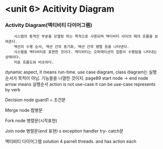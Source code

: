 <unit 6> Acitivity Diagram
========================
### Activity Diagram(액티비티 다이어그램) ###
        시스템의 동적인 부분을 모델링 하는 목적으로 사용되며 액티비티 사이의 제어 흐름을 보여준다.
        액션의 수행 순서, 액션 간의 동기화, 액션 간의 병렬 등을 나타낸다.
        시스템을 액티비티로 표현한 것이다. 액티비티는 오퍼레이션의 집합이 수행됨을 나타내는 상태이다.
        자료 흐름도와 비슷하다.
        
dynamic aspect, it means run-time.
use case diagram, class diagram는 실행순서가 목적이 아님. 기능들을 나열한 것이지.
page89
start node -> end node
arrow means 실행순서
<action>
action is not use-case
it can be use-case
represents by verb



Decision node
guard1 = 조건문

Merge node
합병문

Fork node
병렬문(시작표현)

Join node
병렬문(end 표현)
s
exception handler
try- catch문

액티비티 다이어그램 solution
4 parrell threads. and has action each
